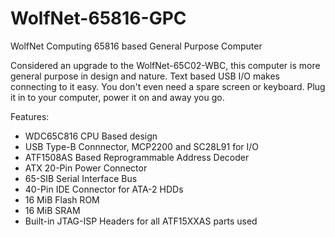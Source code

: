 # WolfNet-65816-GPC
 WolfNet Computing 65816 based General Purpose Computer

Considered an upgrade to the WolfNet-65C02-WBC, this computer is more general purpose in design and nature. Text based USB I/O makes connecting to it easy. You don't even need a spare screen or keyboard. Plug it in to your computer, power it on and away you go.   

Features:  
 - WDC65C816 CPU Based design
 - USB Type-B Connnector, MCP2200 and SC28L91 for I/O
 - ATF1508AS Based Reprogrammable Address Decoder
 - ATX 20-Pin Power Connector
 - 65-SIB Serial Interface Bus
 - 40-Pin IDE Connector for ATA-2 HDDs
 - 16 MiB Flash ROM
 - 16 MiB SRAM
 - Built-in JTAG-ISP Headers for all ATF15XXAS parts used
